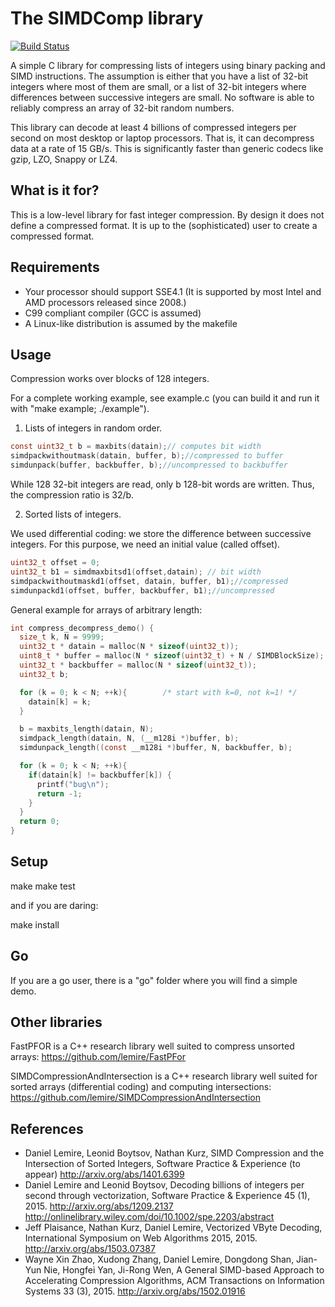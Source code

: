 The SIMDComp library
====================
[![Build Status](https://travis-ci.org/lemire/simdcomp.png)](https://travis-ci.org/lemire/simdcomp)

A simple C library for compressing lists of integers using binary packing and SIMD instructions.
The assumption is either that you have a list of 32-bit integers where most of them are small, or a list of 32-bit integers where differences between successive integers are small. No software is able to reliably compress an array of 32-bit random numbers.

This library can decode at least 4 billions of compressed integers per second on most
desktop or laptop processors. That is, it can decompress data at a rate of 15 GB/s.
This is significantly faster than generic codecs like gzip, LZO, Snappy or LZ4.


What is it for?
-------------

This is a low-level library for fast integer compression. By design it does not define a compressed
format. It is up to the (sophisticated) user to create a compressed format.

Requirements
-------------

- Your processor should support SSE4.1 (It is supported by most Intel and AMD processors released since 2008.)
- C99 compliant compiler (GCC is assumed)
- A Linux-like distribution is assumed by the makefile

Usage
-------

Compression works over blocks of 128 integers.

For a complete working example, see example.c (you can build it and
run it with "make example; ./example").



1) Lists of integers in random order.

```C            
const uint32_t b = maxbits(datain);// computes bit width
simdpackwithoutmask(datain, buffer, b);//compressed to buffer
simdunpack(buffer, backbuffer, b);//uncompressed to backbuffer
```

While 128 32-bit integers are read, only b 128-bit words are written. Thus, the compression ratio is 32/b.

2) Sorted lists of integers.

We used differential coding: we store the difference between successive integers. For this purpose, we need an initial value (called offset).

```C            
uint32_t offset = 0;
uint32_t b1 = simdmaxbitsd1(offset,datain); // bit width
simdpackwithoutmaskd1(offset, datain, buffer, b1);//compressed
simdunpackd1(offset, buffer, backbuffer, b1);//uncompressed
```

General example for arrays of arbitrary length:
```C
int compress_decompress_demo() {
  size_t k, N = 9999;
  uint32_t * datain = malloc(N * sizeof(uint32_t));
  uint8_t * buffer = malloc(N * sizeof(uint32_t) + N / SIMDBlockSize);
  uint32_t * backbuffer = malloc(N * sizeof(uint32_t));
  uint32_t b;

  for (k = 0; k < N; ++k){        /* start with k=0, not k=1! */
    datain[k] = k;
  }

  b = maxbits_length(datain, N);
  simdpack_length(datain, N, (__m128i *)buffer, b);
  simdunpack_length((const __m128i *)buffer, N, backbuffer, b);

  for (k = 0; k < N; ++k){
    if(datain[k] != backbuffer[k]) {
      printf("bug\n");
      return -1;
    }
  }
  return 0;
}
```

Setup
---------


make
make test

and if you are daring:

make install

Go
--------

If you are a go user, there is a "go" folder where you will find a simple demo.

Other libraries
----------------

FastPFOR is a C++ research library well suited to compress unsorted arrays:
https://github.com/lemire/FastPFor

SIMDCompressionAndIntersection is a C++ research library well suited for sorted arrays (differential coding)
and computing intersections:
https://github.com/lemire/SIMDCompressionAndIntersection

References
------------

* Daniel Lemire, Leonid Boytsov, Nathan Kurz, SIMD Compression and the Intersection of Sorted Integers, Software Practice & Experience (to appear) http://arxiv.org/abs/1401.6399
* Daniel Lemire and Leonid Boytsov, Decoding billions of integers per second through vectorization, Software Practice & Experience 45 (1), 2015.  http://arxiv.org/abs/1209.2137 http://onlinelibrary.wiley.com/doi/10.1002/spe.2203/abstract
* Jeff Plaisance, Nathan Kurz, Daniel Lemire, Vectorized VByte Decoding, International Symposium on Web Algorithms 2015, 2015. http://arxiv.org/abs/1503.07387
* Wayne Xin Zhao, Xudong Zhang, Daniel Lemire, Dongdong Shan, Jian-Yun Nie, Hongfei Yan, Ji-Rong Wen, A General SIMD-based Approach to Accelerating Compression Algorithms, ACM Transactions on Information Systems 33 (3), 2015. http://arxiv.org/abs/1502.01916

